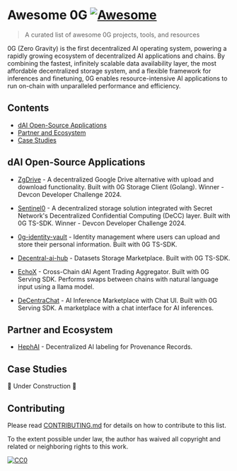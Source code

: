 # Awesome 0G [![Awesome](https://awesome.re/badge.svg)](https://awesome.re)

> A curated list of awesome 0G projects, tools, and resources

0G (Zero Gravity) is the first decentralized AI operating system, powering a rapidly growing ecosystem of decentralized AI applications and chains. By combining the fastest, infinitely scalable data availability layer, the most affordable decentralized storage system, and a flexible framework for inferences and finetuning, 0G enables resource-intensive AI applications to run on-chain with unparalleled performance and efficiency.

## Contents

- [dAI Open-Source Applications](#dai-open-source-applications)
- [Partner and Ecosystem](#partner-and-ecosystem)
- [Case Studies](#case-studies)

## dAI Open-Source Applications

- [ZgDrive](https://github.com/udhaykumarbala/zgDrive) - A decentralized Google Drive alternative with upload and download functionality. Built with 0G Storage Client (Golang). Winner - Devcon Developer Challenge 2024.

- [Sentinel0](https://github.com/capGoblin/Sentinel0) - A decentralized storage solution integrated with Secret Network's Decentralized Confidential Computing (DeCC) layer. Built with 0G TS-SDK. Winner - Devcon Developer Challenge 2024.

- [0g-identity-vault](https://github.com/Raaghav-m/0g-identity-vault) - Identity management where users can upload and store their personal information. Built with 0G TS-SDK.

- [Decentral-ai-hub](https://github.com/Jovian-Dsouza/decentral-ai-hub) - Datasets Storage Marketplace. Built with 0G TS-SDK.

- [EchoX](https://dorahacks.io/buidl/20733) - Cross-Chain dAI Agent Trading Aggregator. Built with 0G Serving SDK. Performs swaps between chains with natural language input using a llama model.

- [DeCentraChat](https://dorahacks.io/buidl/20714) - AI Inference Marketplace with Chat UI. Built with 0G Serving SDK. A marketplace with a chat interface for AI inferences.

## Partner and Ecosystem

- [HephAI](https://www.loom.com/share/3ec002c14b1048fbaff2a3de6f7aa89b?sid=940c4a33-6246-4111-8d08-66c11718684e) - Decentralized AI labeling for Provenance Records.

## Case Studies

🚧 Under Construction 🚧

## Contributing

Please read [CONTRIBUTING.md](CONTRIBUTING.md) for details on how to contribute to this list.

To the extent possible under law, the author has waived all copyright and related or neighboring rights to this work.

[![CC0](https://licensebuttons.net/p/zero/1.0/88x31.png)](https://creativecommons.org/publicdomain/zero/1.0/)

